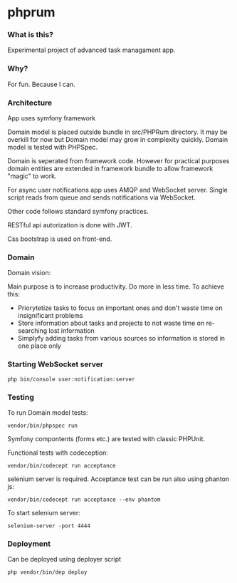 phprum
======

### What is this?

Experimental project of advanced task managament app.

### Why?

For fun. Because I can.

### Architecture

App uses symfony framework

Domain model is placed outside bundle in src/PHPRum directory. It may be overkill for now
but Domain model may grow in complexity quickly. Domain model is tested with PHPSpec.

Domain is seperated from framework code. However for practical purposes domain entities are extended in framework bundle to
allow framework "magic" to work.

For async user notifications app uses AMQP and WebSocket server. Single script reads from queue and sends
notifications via WebSocket.

Other code follows standard symfony practices.

RESTful api autorization is done with JWT.

Css bootstrap is used on front-end.

### Domain

Domain vision:

Main purpose is to increase productivity. Do more in less time. To achieve this:

- Priorytetize tasks to focus on important ones and don't waste time on insignificant problems
- Store information about tasks and projects to not waste time on re-searching lost information
- Simplyfy adding tasks from various sources so information is stored in one place only

### Starting WebSocket server

```php bin/console user:notification:server```

### Testing

To run Domain model tests:

```vendor/bin/phpspec run```

Symfony compontents (forms etc.) are tested with classic PHPUnit.

Functional tests with codeception:

```vendor/bin/codecept run acceptance``` 

selenium server is required. Acceptance test can be run also using phanton js:

```vendor/bin/codecept run acceptance --env phantom``` 

To start selenium server:

```selenium-server -port 4444```

### Deployment

Can be deployed using deployer script

```php vendor/bin/dep deploy```



